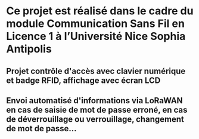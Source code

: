 # Ce projet est réalisé dans le cadre du module Communication Sans Fil en Licence 1 à l’Université Nice Sophia Antipolis
## Projet contrôle d'accès avec clavier numérique et badge RFID, affichage avec écran LCD
## Envoi automatisé d'informations via LoRaWAN en cas de saisie de mot de passe erroné, en cas de déverrouillage ou verrouillage, changement de mot de passe...
